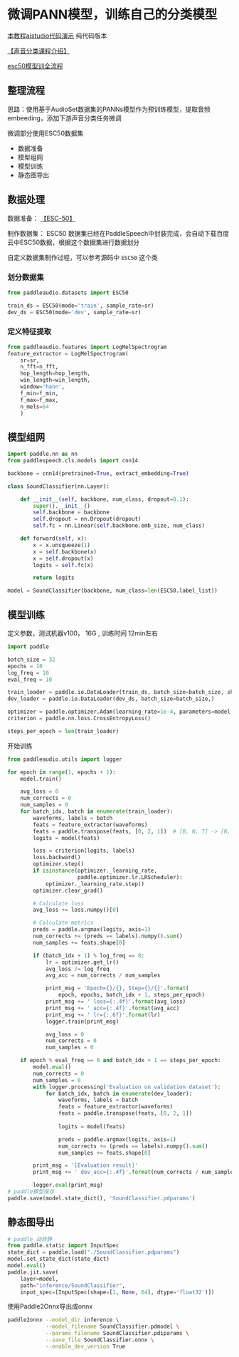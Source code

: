 # 微调PANN模型，训练自己的分类模型

[本教程aistudio代码演示](https://aistudio.baidu.com/aistudio/projectdetail/4293771?shared=1) 纯代码版本

[【声音分类课程介绍】](https://aistudio.baidu.com/aistudio/projectdetail/4042421)

[esc50模型训全流程](https://github.com/PaddlePaddle/PaddleSpeech/tree/develop/examples/esc50)

## 整理流程

思路：使用基于AudioSet数据集的PANNs模型作为预训练模型，提取音频embeeding，添加下游声音分类任务微调

微调部分使用ESC50数据集

+ 数据准备
+ 模型组网
+ 模型训练
+ 静态图导出

## 数据处理

数据准备： [【ESC-50】](https://github.com/karoldvl/ESC-50/archive/master.zip)

制作数据集： ESC50 数据集已经在PaddleSpeech中封装完成，会自动下载百度云中ESC50数据，根据这个数据集进行数据划分

自定义数据集制作过程，可以参考源码中 `ESC50` 这个类


### 划分数据集

```python
from paddleaudio.datasets import ESC50

train_ds = ESC50(mode='train', sample_rate=sr)
dev_ds = ESC50(mode='dev', sample_rate=sr)

```

### 定义特征提取

```python
from paddleaudio.features import LogMelSpectrogram
feature_extractor = LogMelSpectrogram(
    sr=sr, 
    n_fft=n_fft, 
    hop_length=hop_length, 
    win_length=win_length, 
    window='hann', 
    f_min=f_min,
    f_max=f_max,
    n_mels=64
    )
```

## 模型组网

```python
import paddle.nn as nn
from paddlespeech.cls.models import cnn14

backbone = cnn14(pretrained=True, extract_embedding=True)

class SoundClassifier(nn.Layer):

    def __init__(self, backbone, num_class, dropout=0.1):
        super().__init__()
        self.backbone = backbone
        self.dropout = nn.Dropout(dropout)
        self.fc = nn.Linear(self.backbone.emb_size, num_class)

    def forward(self, x):
        x = x.unsqueeze(1)
        x = self.backbone(x)
        x = self.dropout(x)
        logits = self.fc(x)

        return logits

model = SoundClassifier(backbone, num_class=len(ESC50.label_list))
```


## 模型训练

定义参数，测试机器v100， 16G , 训练时间 12min左右

```python
import paddle

batch_size = 32
epochs = 10
log_freq = 10
eval_freq = 10

train_loader = paddle.io.DataLoader(train_ds, batch_size=batch_size, shuffle=True)
dev_loader = paddle.io.DataLoader(dev_ds, batch_size=batch_size,)

optimizer = paddle.optimizer.Adam(learning_rate=1e-4, parameters=model.parameters())
criterion = paddle.nn.loss.CrossEntropyLoss()

steps_per_epoch = len(train_loader)
```

开始训练

```python
from paddleaudio.utils import logger

for epoch in range(1, epochs + 1):
    model.train()

    avg_loss = 0
    num_corrects = 0
    num_samples = 0
    for batch_idx, batch in enumerate(train_loader):
        waveforms, labels = batch
        feats = feature_extractor(waveforms)
        feats = paddle.transpose(feats, [0, 2, 1])  # [B, N, T] -> [B, T, N]
        logits = model(feats)

        loss = criterion(logits, labels)
        loss.backward()
        optimizer.step()
        if isinstance(optimizer._learning_rate,
                      paddle.optimizer.lr.LRScheduler):
            optimizer._learning_rate.step()
        optimizer.clear_grad()

        # Calculate loss
        avg_loss += loss.numpy()[0]

        # Calculate metrics
        preds = paddle.argmax(logits, axis=1)
        num_corrects += (preds == labels).numpy().sum()
        num_samples += feats.shape[0]

        if (batch_idx + 1) % log_freq == 0:
            lr = optimizer.get_lr()
            avg_loss /= log_freq
            avg_acc = num_corrects / num_samples

            print_msg = 'Epoch={}/{}, Step={}/{}'.format(
                epoch, epochs, batch_idx + 1, steps_per_epoch)
            print_msg += ' loss={:.4f}'.format(avg_loss)
            print_msg += ' acc={:.4f}'.format(avg_acc)
            print_msg += ' lr={:.6f}'.format(lr)
            logger.train(print_msg)

            avg_loss = 0
            num_corrects = 0
            num_samples = 0

    if epoch % eval_freq == 0 and batch_idx + 1 == steps_per_epoch:
        model.eval()
        num_corrects = 0
        num_samples = 0
        with logger.processing('Evaluation on validation dataset'):
            for batch_idx, batch in enumerate(dev_loader):
                waveforms, labels = batch
                feats = feature_extractor(waveforms)
                feats = paddle.transpose(feats, [0, 2, 1])
                
                logits = model(feats)

                preds = paddle.argmax(logits, axis=1)
                num_corrects += (preds == labels).numpy().sum()
                num_samples += feats.shape[0]

        print_msg = '[Evaluation result]'
        print_msg += ' dev_acc={:.4f}'.format(num_corrects / num_samples)

        logger.eval(print_msg)
# paddle模型保存
paddle.save(model.state_dict(), 'SoundClassifier.pdparams')
```

## 静态图导出

```python
# paddle 动转静
from paddle.static import InputSpec
state_dict = paddle.load("./SoundClassifier.pdparams")
model.set_state_dict(state_dict)
model.eval()
paddle.jit.save(
    layer=model,
    path="inference/SoundClassifier",
    input_spec=[InputSpec(shape=[1, None, 64], dtype='float32')])
```

使用Paddle2Onnx导出成onnx

```bash
paddle2onnx --model_dir inference \
            --model_filename SoundClassifier.pdmodel \
            --params_filename SoundClassifier.pdiparams \
            --save_file SoundClassifier.onnx \
            --enable_dev_version True
```

